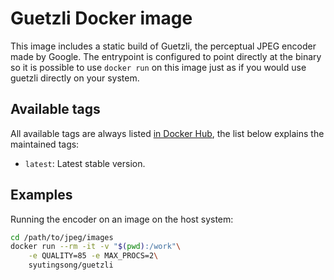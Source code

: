 # Guetzli Docker image

This image includes a static build of Guetzli, the perceptual JPEG encoder made by Google. The entrypoint is configured to point directly at the binary
so it is possible to use `docker run` on this image just as if you would use guetzli directly on your system.

## Available tags

All available tags are always listed [in Docker Hub](https://hub.docker.com/r/icedream/guetzli/tags), the list below explains the maintained tags:

- `latest`: Latest stable version.

## Examples

Running the encoder on an image on the host system:

```bash
cd /path/to/jpeg/images
docker run --rm -it -v "$(pwd):/work"\
    -e QUALITY=85 -e MAX_PROCS=2\
    syutingsong/guetzli
```

